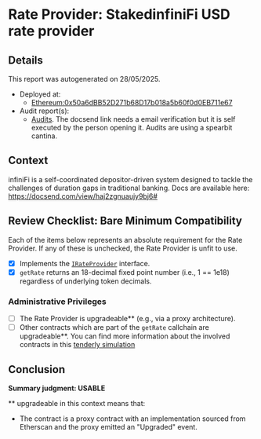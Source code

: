 
# Rate Provider: StakedinfiniFi USD rate provider

## Details
This report was autogenerated on 28/05/2025.

- Deployed at:
    - [Ethereum:0x50a6dBB52D271b68D17b018a5b60f0d0EB711e67](https://etherscan.io/address/0x50a6dBB52D271b68D17b018a5b60f0d0EB711e67)
- Audit report(s):
    - [Audits](https://docsend.com/view/s/fzxkp623yzeux7am?accessed_from_email_verification=true). The docsend link needs a email verification but it is self executed by the person opening it. Audits are using a spearbit cantina.

## Context
infiniFi is a self-coordinated depositor-driven system designed to tackle the challenges of duration
gaps in traditional banking. Docs are available here: https://docsend.com/view/haj2zgnuaujy9bj6# 

## Review Checklist: Bare Minimum Compatibility
Each of the items below represents an absolute requirement for the Rate Provider. If any of these is unchecked, the Rate Provider is unfit to use.

- [x] Implements the [`IRateProvider`](https://github.com/balancer/balancer-v2-monorepo/blob/bc3b3fee6e13e01d2efe610ed8118fdb74dfc1f2/pkg/interfaces/contracts/pool-utils/IRateProvider.sol) interface.
- [x] `getRate` returns an 18-decimal fixed point number (i.e., 1 == 1e18) regardless of underlying token decimals.

### Administrative Privileges
- [ ] The Rate Provider is upgradeable** (e.g., via a proxy architecture).
- [ ] Other contracts which are part of the `getRate` callchain are upgradeable**. You can find more information
   about the involved contracts in this [tenderly simulation](https://www.tdly.co/shared/simulation/2d59ab51-5ca2-45f4-967a-b82fd2107d22)

## Conclusion
**Summary judgment: USABLE**

** upgradeable in this context means that:
- The contract is a proxy contract with an implementation sourced from Etherscan and the proxy emitted an "Upgraded" event.
    
